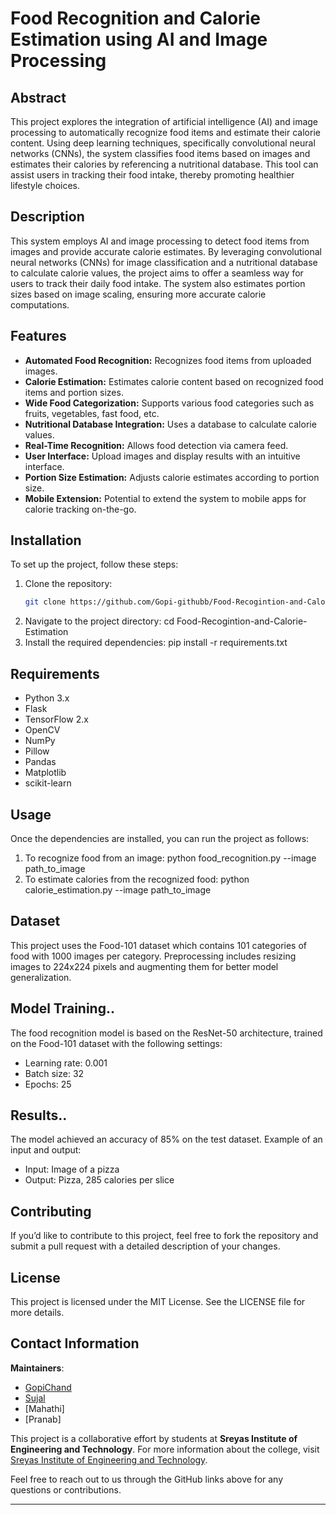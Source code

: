 
# Food Recognition and Calorie Estimation using AI and Image Processing

## Abstract
This project explores the integration of artificial intelligence (AI) and image processing to automatically recognize food items and estimate their calorie content. Using deep learning techniques, specifically convolutional neural networks (CNNs), the system classifies food items based on images and estimates their calories by referencing a nutritional database. This tool can assist users in tracking their food intake, thereby promoting healthier lifestyle choices.

## Description
This system employs AI and image processing to detect food items from images and provide accurate calorie estimates. By leveraging convolutional neural networks (CNNs) for image classification and a nutritional database to calculate calorie values, the project aims to offer a seamless way for users to track their daily food intake. The system also estimates portion sizes based on image scaling, ensuring more accurate calorie computations.

## Features
- **Automated Food Recognition:** Recognizes food items from uploaded images.
- **Calorie Estimation:** Estimates calorie content based on recognized food items and portion sizes.
- **Wide Food Categorization:** Supports various food categories such as fruits, vegetables, fast food, etc.
- **Nutritional Database Integration:** Uses a database to calculate calorie values.
- **Real-Time Recognition:** Allows food detection via camera feed.
- **User Interface:** Upload images and display results with an intuitive interface.
- **Portion Size Estimation:** Adjusts calorie estimates according to portion size.
- **Mobile Extension:** Potential to extend the system to mobile apps for calorie tracking on-the-go.

## Installation
To set up the project, follow these steps:

1. Clone the repository:
   ```bash
   git clone https://github.com/Gopi-githubb/Food-Recogintion-and-Calorie-Estimation.git
2.	Navigate to the project directory:
   cd Food-Recogintion-and-Calorie-Estimation  	
4.	Install the required dependencies:
   pip install -r requirements.txt

## Requirements
- Python 3.x
- Flask
- TensorFlow 2.x
- OpenCV
- NumPy
- Pillow
- Pandas
- Matplotlib
- scikit-learn

## Usage
Once the dependencies are installed, you can run the project as follows:
1.	To recognize food from an image:
   python food_recognition.py --image path_to_image
2.	To estimate calories from the recognized food:
   python calorie_estimation.py --image path_to_image

## Dataset
This project uses the Food-101 dataset which contains 101 categories of food with 1000 images per category. Preprocessing includes resizing images to 224x224 pixels and augmenting them for better model generalization.

## Model Training..
The food recognition model is based on the ResNet-50 architecture, trained on the Food-101 dataset with the following settings:
-	Learning rate: 0.001
-	Batch size: 32
-	Epochs: 25

## Results..
The model achieved an accuracy of 85% on the test dataset. Example of an input and output:
-	Input: Image of a pizza
-	Output: Pizza, 285 calories per slice

## Contributing
If you’d like to contribute to this project, feel free to fork the repository and submit a pull request with a detailed description of your changes.

## License 
This project is licensed under the MIT License.  See the LICENSE file for more details.

## Contact Information

**Maintainers**:  
- [GopiChand](https://github.com/Gopi-githubb)  
- [Sujal](https://github.com/Sujal-Bangari)  
- [Mahathi] 
- [Pranab]

This project is a collaborative effort by students at **Sreyas Institute of Engineering and Technology**. For more information about the college, visit [Sreyas Institute of Engineering and Technology](https://sreyas.ac.in/). 

Feel free to reach out to us through the GitHub links above for any questions or contributions.

---

